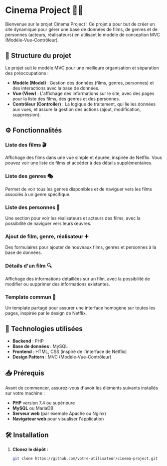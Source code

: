 # Cinema Project 🎥🍿

Bienvenue sur le projet Cinema Project ! Ce projet a pour but de créer un site dynamique pour gérer une base de données de films, de genres et de personnes (acteurs, réalisateurs) en utilisant le modèle de conception MVC (Modèle-Vue-Contrôleur).

## 📂 Structure du projet

Le projet suit le modèle MVC pour une meilleure organisation et séparation des préoccupations :

- **Modèle (Model)** : Gestion des données (films, genres, personnes) et des interactions avec la base de données.
- **Vue (View)** : L'affichage des informations sur le site, avec des pages pour la liste des films, des genres et des personnes.
- **Contrôleur (Controller)** : La logique de traitement, qui lie les données aux vues, et assure la gestion des actions (ajout, modification, suppression).

## ⚙️ Fonctionnalités

### Liste des films 🎬
Affichage des films dans une vue simple et épurée, inspirée de Netflix. Vous pouvez voir une liste de films et accéder à des détails supplémentaires.

### Liste des genres 🎭
Permet de voir tous les genres disponibles et de naviguer vers les films associés à un genre spécifique.

### Liste des personnes 👥
Une section pour voir les réalisateurs et acteurs des films, avec la possibilité de naviguer vers leurs œuvres.

### Ajout de film, genre, réalisateur ➕
Des formulaires pour ajouter de nouveaux films, genres et personnes à la base de données.

### Détails d'un film 🔍
Affichage des informations détaillées sur un film, avec la possibilité de modifier ou supprimer des informations existantes.

### Template commun 🎨
Un template partagé pour assurer une interface homogène sur toutes les pages, inspirée par le design de Netflix.

## 🚀 Technologies utilisées

- **Backend** : PHP
- **Base de données** : MySQL
- **Frontend** : HTML, CSS (inspiré de l'interface de Netflix)
- **Design Pattern** : MVC (Modèle-Vue-Contrôleur)

## 📥 Prérequis

Avant de commencer, assurez-vous d'avoir les éléments suivants installés sur votre machine :

- **PHP** version 7.4 ou supérieure
- **MySQL** ou MariaDB
- **Serveur web** (par exemple Apache ou Nginx)
- **Navigateur web** pour visualiser l'application

## 🛠️ Installation

1. **Clonez le dépôt** :
   ```bash
   git clone https://github.com/votre-utilisateur/cinema-project.git
